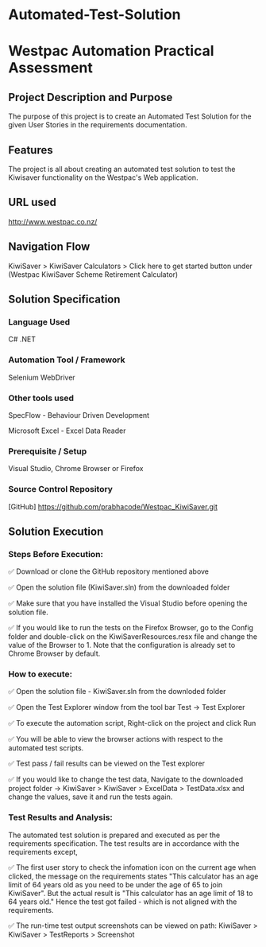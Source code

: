 
# Automated-Test-Solution
# Westpac Automation Practical Assessment

## Project Description and Purpose 
The purpose of this project is to create an Automated Test Solution for the given User Stories in the requirements documentation.
## Features
The project is all about creating an automated test solution to test the Kiwisaver functionality on the Westpac's Web application.
## URL used 
http://www.westpac.co.nz/
## Navigation Flow 
KiwiSaver > KiwiSaver Calculators > Click here to get started button under (Westpac KiwiSaver Scheme Retirement Calculator)
## Solution Specification
### Language Used 
C# .NET
### Automation Tool / Framework 
Selenium WebDriver
### Other tools used 
SpecFlow - Behaviour Driven Development

Microsoft Excel - Excel Data Reader
### Prerequisite / Setup 
Visual Studio, Chrome Browser or Firefox
### Source Control Repository 
[GitHub] https://github.com/prabhacode/Westpac_KiwiSaver.git
## Solution Execution
### Steps Before Execution:
:white_check_mark: Download or clone the GitHub repository mentioned above 

:white_check_mark: Open the solution file (KiwiSaver.sln) from the downloaded folder

:white_check_mark: Make sure that you have installed the Visual Studio before opening the solution file.

:white_check_mark: If you would like to run the tests on the Firefox Browser, go to the Config folder and double-click on the KiwiSaverResources.resx file and change the value of the Browser to 1. Note that the configuration is already set to Chrome Browser by default.

### How to execute:

:white_check_mark: Open the solution file - KiwiSaver.sln from the downloded folder

:white_check_mark: Open the Test Explorer window from the tool bar Test -> Test Explorer

:white_check_mark: To execute the automation script, Right-click on the project and click Run

:white_check_mark: You will be able to view the browser actions with respect to the automated test scripts.

:white_check_mark: Test pass / fail results can be viewed on the Test explorer

:white_check_mark: If you would like to change the test data, Navigate to the downloaded project folder -> KiwiSaver > KiwiSaver > ExcelData > TestData.xlsx and change
the values, save it and run the tests again.


### Test Results and Analysis:

The automated test solution is prepared and executed as per the requirements specification. The test results are in accordance with the requirements except,

:white_check_mark: The first user story to check the infomation icon on the current age when clicked, the message on the requirements states "This calculator has an age limit of 64 years old as you need to be under the age of 65 to join KiwiSaver". But the actual result is "This calculator has an age limit of 18 to 64 years old." Hence the test got failed - which is not aligned with the requirements.

:white_check_mark: The run-time test output screenshots can be viewed on path: KiwiSaver > KiwiSaver > TestReports > Screenshot
